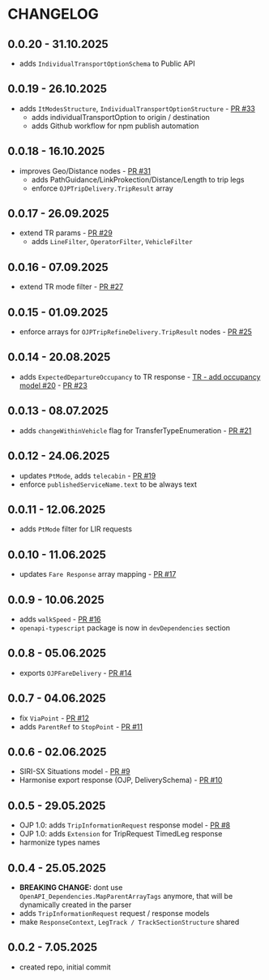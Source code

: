 # CHANGELOG

## 0.0.20 - 31.10.2025
- adds `IndividualTransportOptionSchema` to Public API

## 0.0.19 - 26.10.2025
- adds `ItModesStructure`, `IndividualTransportOptionStructure` - [PR #33](https://github.com/openTdataCH/ojp-shared-types/pull/33)
    - adds individualTransportOption to origin / destination
    - adds Github workflow for npm publish automation 

## 0.0.18 - 16.10.2025
- improves Geo/Distance nodes - [PR #31](https://github.com/openTdataCH/ojp-shared-types/pull/31)
    - adds PathGuidance/LinkProkection/Distance/Length to trip legs
    - enforce `OJPTripDelivery.TripResult` array

## 0.0.17 - 26.09.2025
- extend TR params - [PR #29](https://github.com/openTdataCH/ojp-shared-types/pull/29)
    - adds `LineFilter`, `OperatorFilter`, `VehicleFilter`

## 0.0.16 - 07.09.2025
- extend TR mode filter - [PR #27](https://github.com/openTdataCH/ojp-shared-types/pull/27)

## 0.0.15 - 01.09.2025
- enforce arrays for `OJPTripRefineDelivery.TripResult` nodes - [PR #25](https://github.com/openTdataCH/ojp-shared-types/pull/25)

## 0.0.14 - 20.08.2025
- adds `ExpectedDepartureOccupancy` to TR response - [TR - add occupancy model #20](https://github.com/openTdataCH/ojp-shared-types/issues/20) - [PR #23](https://github.com/openTdataCH/ojp-shared-types/pull/23)

## 0.0.13 - 08.07.2025
- adds `changeWithinVehicle` flag for TransferTypeEnumeration - [PR #21](https://github.com/openTdataCH/ojp-shared-types/pull/21)

## 0.0.12 - 24.06.2025
- updates `PtMode`, adds `telecabin` - [PR #19](https://github.com/openTdataCH/ojp-shared-types/pull/19)
- enforce `publishedServiceName.text` to be always text

## 0.0.11 - 12.06.2025
- adds `PtMode` filter for LIR requests

## 0.0.10 - 11.06.2025
- updates `Fare Response` array mapping - [PR #17](https://github.com/openTdataCH/ojp-shared-types/pull/17)

## 0.0.9 - 10.06.2025
- adds `walkSpeed` - [PR #16](https://github.com/openTdataCH/ojp-shared-types/pull/16)
- `openapi-typescript` package is now in `devDependencies` section

## 0.0.8 - 05.06.2025
- exports `OJPFareDelivery` - [PR #14](https://github.com/openTdataCH/ojp-shared-types/pull/14)

## 0.0.7 - 04.06.2025
- fix `ViaPoint` - [PR #12](https://github.com/openTdataCH/ojp-shared-types/pull/12)
- adds `ParentRef` to `StopPoint` - [PR #11](https://github.com/openTdataCH/ojp-shared-types/pull/11)

## 0.0.6 - 02.06.2025
- SIRI-SX Situations model - [PR #9](https://github.com/openTdataCH/ojp-shared-types/pull/9)
- Harmonise export response (OJP, DeliverySchema) - [PR #10](https://github.com/openTdataCH/ojp-shared-types/pull/10)

## 0.0.5 - 29.05.2025
- OJP 1.0: adds `TripInformationRequest` response model - [PR #8](https://github.com/openTdataCH/ojp-shared-types/pull/8)
- OJP 1.0: adds `Extension` for TripRequest TimedLeg response
- harmonize types names

## 0.0.4 - 25.05.2025
- **BREAKING CHANGE:** dont use `OpenAPI_Dependencies.MapParentArrayTags` anymore, that will be dynamically created in the parser
- adds `TripInformationRequest` request / response models
- make `ResponseContext`, `LegTrack / TrackSectionStructure` shared

## 0.0.2 - 7.05.2025
- created repo, initial commit

